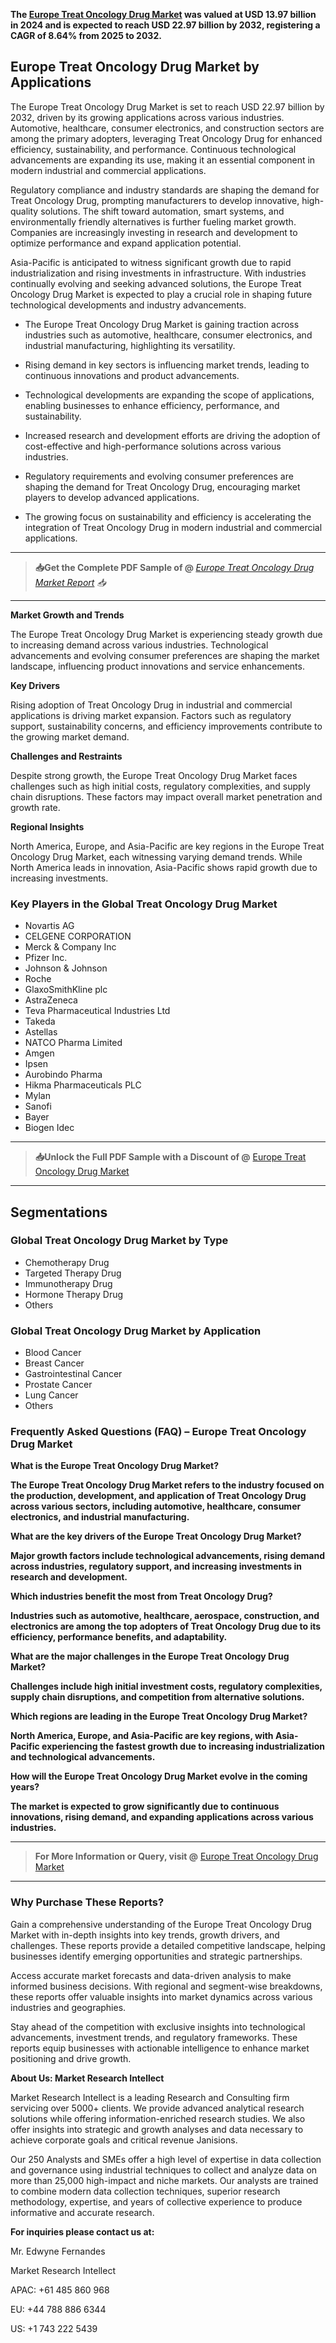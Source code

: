 <p><strong>The <a href="https://www.marketresearchintellect.com/download-sample/?rid=1017980&amp;utm_source=Pulse-April-Europe&amp;utm_medium=852">Europe Treat Oncology Drug Market</a> was valued at USD 13.97 billion in 2024 and is expected to reach USD 22.97 billion by 2032, registering a CAGR of 8.64% from 2025 to 2032.</strong></p><h2>Europe Treat Oncology Drug Market by Applications&nbsp;</h2><p><p>The Europe Treat Oncology Drug Market is set to reach USD 22.97 billion by 2032, driven by its growing applications across various industries. Automotive, healthcare, consumer electronics, and construction sectors are among the primary adopters, leveraging Treat Oncology Drug for enhanced efficiency, sustainability, and performance. Continuous technological advancements are expanding its use, making it an essential component in modern industrial and commercial applications.</p><p>Regulatory compliance and industry standards are shaping the demand for Treat Oncology Drug, prompting manufacturers to develop innovative, high-quality solutions. The shift toward automation, smart systems, and environmentally friendly alternatives is further fueling market growth. Companies are increasingly investing in research and development to optimize performance and expand application potential.</p><p>Asia-Pacific is anticipated to witness significant growth due to rapid industrialization and rising investments in infrastructure. With industries continually evolving and seeking advanced solutions, the Europe Treat Oncology Drug Market is expected to play a crucial role in shaping future technological developments and industry advancements.</p></p><ul><li><p>The Europe Treat Oncology Drug Market is gaining traction across industries such as automotive, healthcare, consumer electronics, and industrial manufacturing, highlighting its versatility.</p></li><li><p>Rising demand in key sectors is influencing market trends, leading to continuous innovations and product advancements.</p></li><li><p>Technological developments are expanding the scope of applications, enabling businesses to enhance efficiency, performance, and sustainability.</p></li><li><p>Increased research and development efforts are driving the adoption of cost-effective and high-performance solutions across various industries.</p></li><li><p>Regulatory requirements and evolving consumer preferences are shaping the demand for Treat Oncology Drug, encouraging market players to develop advanced applications.</p></li><li><p>The growing focus on sustainability and efficiency is accelerating the integration of Treat Oncology Drug in modern industrial and commercial applications.</p></li></ul><hr /><blockquote><p><strong><span class="font-[700]">📥Get the Complete PDF Sample of @ </span></strong><em><span class="font-[700]"><a href="https://www.marketresearchintellect.com/download-sample/?rid=1017980&amp;utm_source=Pulse-April-Europe&amp;utm_medium=852" target="_blank" data-tracking-control-name="article-ssr-frontend-pulse_little-text-block" data-tracking-will-navigate="" data-test-link="">Europe Treat Oncology Drug Market Report</a>&nbsp;📥</span></em></p></blockquote><hr /><p class="" data-start="77" data-end="360"><strong data-start="77" data-end="105">Market Growth and Trends</strong></p><p class="" data-start="77" data-end="360">The Europe Treat Oncology Drug Market is experiencing steady growth due to increasing demand across various industries. Technological advancements and evolving consumer preferences are shaping the market landscape, influencing product innovations and service enhancements.</p><p class="" data-start="362" data-end="606"><strong data-start="362" data-end="377">Key Drivers</strong></p><p class="" data-start="362" data-end="606">Rising adoption of Treat Oncology Drug in industrial and commercial applications is driving market expansion. Factors such as regulatory support, sustainability concerns, and efficiency improvements contribute to the growing market demand.</p><p class="" data-start="608" data-end="849"><strong data-start="608" data-end="637">Challenges and Restraints</strong></p><p class="" data-start="608" data-end="849">Despite strong growth, the Europe Treat Oncology Drug Market faces challenges such as high initial costs, regulatory complexities, and supply chain disruptions. These factors may impact overall market penetration and growth rate.</p><p class="" data-start="851" data-end="1095"><strong data-start="851" data-end="872">Regional Insights</strong></p><p class="" data-start="851" data-end="1095">North America, Europe, and Asia-Pacific are key regions in the Europe Treat Oncology Drug Market, each witnessing varying demand trends. While North America leads in innovation, Asia-Pacific shows rapid growth due to increasing investments.</p><p><h3>Key Players in the Global Treat Oncology Drug Market </h3><ul><li>Novartis AG</li><li>CELGENE CORPORATION</li><li>Merck & Company Inc</li><li>Pfizer Inc.</li><li>Johnson & Johnson</li><li>Roche</li><li>GlaxoSmithKline plc</li><li>AstraZeneca</li><li>Teva Pharmaceutical Industries Ltd</li><li>Takeda</li><li>Astellas</li><li>NATCO Pharma Limited</li><li>Amgen</li><li>Ipsen</li><li>Aurobindo Pharma</li><li>Hikma Pharmaceuticals PLC</li><li>Mylan</li><li>Sanofi</li><li>Bayer</li><li>Biogen Idec</li></ul></p><hr /><blockquote><p><strong>📥Unlock the Full PDF Sample with a Discount of @</strong> <a href="https://www.marketresearchintellect.com/ask-for-discount/?rid=1017980&amp;utm_source=Pulse-April-Europe&amp;utm_medium=852">Europe Treat Oncology Drug Market</a></p></blockquote><hr /><p><h2>Segmentations</h2><h3>Global Treat Oncology Drug Market by Type</h3><ul><li>Chemotherapy Drug</li><li>Targeted Therapy Drug</li><li>Immunotherapy Drug</li><li>Hormone Therapy Drug</li><li>Others</li></ul><h3>Global Treat Oncology Drug Market by Application</h3><ul><li>Blood Cancer</li><li>Breast Cancer</li><li>Gastrointestinal Cancer</li><li>Prostate Cancer</li><li>Lung Cancer</li><li>Others</li></ul></p><h3><strong>Frequently Asked Questions (FAQ) &ndash; Europe Treat Oncology Drug Market</strong></h3><p><strong>What is the Europe Treat Oncology Drug Market?</strong></p><p><strong>The Europe Treat Oncology Drug Market refers to the industry focused on the production, development, and application of Treat Oncology Drug across various sectors, including automotive, healthcare, consumer electronics, and industrial manufacturing.</strong></p><p><strong>What are the key drivers of the Europe Treat Oncology Drug Market?</strong></p><p><strong>Major growth factors include technological advancements, rising demand across industries, regulatory support, and increasing investments in research and development.</strong></p><p><strong>Which industries benefit the most from Treat Oncology Drug?</strong></p><p><strong>Industries such as automotive, healthcare, aerospace, construction, and electronics are among the top adopters of Treat Oncology Drug due to its efficiency, performance benefits, and adaptability.</strong></p><p><strong>What are the major challenges in the Europe Treat Oncology Drug Market?</strong></p><p><strong>Challenges include high initial investment costs, regulatory complexities, supply chain disruptions, and competition from alternative solutions.</strong></p><p><strong>Which regions are leading in the Europe Treat Oncology Drug Market?</strong></p><p><strong>North America, Europe, and Asia-Pacific are key regions, with Asia-Pacific experiencing the fastest growth due to increasing industrialization and technological advancements.</strong></p><p><strong>How will the Europe Treat Oncology Drug Market evolve in the coming years?</strong></p><p><strong>The market is expected to grow significantly due to continuous innovations, rising demand, and expanding applications across various industries.</strong></p><hr /><blockquote><p><span class="font-[700]"><strong>For More Information or Query, visit&nbsp;@</strong>&nbsp;</span><span class="font-[700]"><a href="https://www.marketresearchintellect.com/product/global-treat-oncology-drug-market/?utm_source=Linkedin&utm_medium=852" target="_blank" data-tracking-control-name="article-ssr-frontend-pulse_little-text-block" data-tracking-will-navigate="" data-test-link="">Europe Treat Oncology Drug Market</a></span></p></blockquote><hr /><h3><strong data-start="0" data-end="31">Why Purchase These Reports?</strong></h3><p class="" data-start="35" data-end="297">Gain a comprehensive understanding of the Europe Treat Oncology Drug Market with in-depth insights into key trends, growth drivers, and challenges. These reports provide a detailed competitive landscape, helping businesses identify emerging opportunities and strategic partnerships.</p><p class="" data-start="299" data-end="540">Access accurate market forecasts and data-driven analysis to make informed business decisions. With regional and segment-wise breakdowns, these reports offer valuable insights into market dynamics across various industries and geographies.</p><p class="" data-start="542" data-end="784">Stay ahead of the competition with exclusive insights into technological advancements, investment trends, and regulatory frameworks. These reports equip businesses with actionable intelligence to enhance market positioning and drive growth.</p><p><strong><span class="font-[700]">About Us: Market Research Intellect</span></strong></p><p><span class="">Market Research Intellect is a leading Research and Consulting firm servicing over 5000+ clients. We provide advanced analytical research solutions while offering information-enriched research studies.&nbsp;</span>We also offer insights into strategic and growth analyses and data necessary to achieve corporate goals and critical revenue Janisions.</p><p><span class="">Our 250 Analysts and SMEs offer a high level of expertise in data collection and governance using industrial techniques to collect and analyze data on more than 25,000 high-impact and niche markets. Our analysts are trained to combine modern data collection techniques, superior research methodology, expertise, and years of collective experience to produce informative and accurate research.</span></p><p><strong>For inquiries please contact us at:</strong></p><p>Mr. Edwyne Fernandes</p><p>Market Research Intellect</p><p>APAC: +61 485 860 968</p><p>EU: +44 788 886 6344</p><p>US: +1 743 222 5439</p>